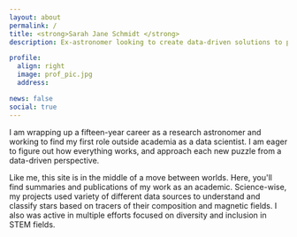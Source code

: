 ```yaml
---
layout: about
permalink: /
title: <strong>Sarah Jane Schmidt </strong>
description: Ex-astronomer looking to create data-driven solutions to problems on Earth.

profile:
  align: right
  image: prof_pic.jpg
  address: 

news: false
social: true
---
```


I am wrapping up a fifteen-year career as a research astronomer and working to find my first role outside academia as a data scientist. I am eager to figure out how everything works, and approach each new puzzle from a data-driven perspective. 

Like me, this site is in the middle of a move between worlds. Here, you'll find summaries and publications of my work as an academic. Science-wise, my projects used variety of different data sources to understand and classify stars based on tracers of their composition and magnetic fields. I also was active in multiple efforts focused on diversity and inclusion in STEM fields. 




